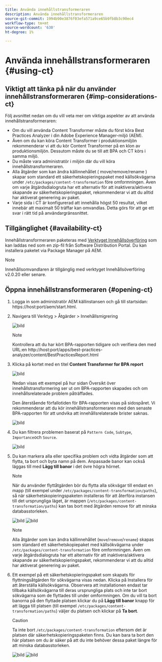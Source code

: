 ```yaml
---
title: Använda innehållstransformeraren
description: Använda innehållstransformeraren
source-git-commit: 1994b90e3876f03efa571a9ce65b9fb8b3c90ec4
workflow-type: tm+mt
source-wordcount: '630'
ht-degree: 1%

---
```


# Använda innehållstransformeraren {#using-ct}

## Viktigt att tänka på när du använder innehållstransformeraren {#imp-considerations-ct}

Följ avsnittet nedan om du vill veta mer om viktiga aspekter av att använda innehållstransformeraren:

* Om du vill använda Content Transformer måste du först köra Best Practices Analyzer i din Adobe Experience Manager-miljö (AEM).
* Även om du kan köra Content Transformer i produktionsmiljön rekommenderar vi att du kör Content Transformer på en klon av produktionsmiljön. Dessutom måste du se till att BPA och CT körs i samma miljö.
* Du måste vara administratör i miljön där du vill köra innehållstransformeraren.
* Alla åtgärder som kan ändra källinnehållet ( move/remove/rename ) skapar som standard ett säkerhetskopieringspaket med källsökvägarna under `/etc/packages/content-transformation` före omformningen. Även om varje åtgärdsdialogruta har ett alternativ för att inaktivera/aktivera skapande av säkerhetskopieringspaket, rekommenderar vi att du alltid har aktiverat generering av paket.
* Varje sida i CT är konfigurerad att innehålla högst 50 resultat, vilket innebär att maximalt 50 träffar kan omvandlas. Detta görs för att ge ett svar i rätt tid på användargränssnittet.

## Tillgänglighet {#availability-ct}

Innehållstransformeraren paketeras med [Verktyget Innehållsöverföring](/help/journey-migration/content-transfer-tool/using-content-transfer-tool/getting-started-content-transfer-tool.md) som kan laddas ned som en zip-fil från Software Distribution Portal. Du kan installera paketet via Package Manager på AEM.

>[!NOTE]
>Innehållsomvandlaren är tillgänglig med verktyget Innehållsöverföring v2.0.20 eller senare.

## Öppna innehållstransformeraren {#opening-ct}

1. Logga in som administratör AEM källinstansen och gå till startsidan: https://host:port/aem/start.html.
1. Navigera till Verktyg > Åtgärder > Innehållsmigrering

   ![bild](/help/journey-migration/content-transformer/assets/ct-1.png)

   >[!NOTE]
   > Kontrollera att du har kört BPA-rapporten tidigare och verifiera den med URL:en http://host:port/apps/best-practices-analyzer/content/BestPracticesReport.html

1. Klicka på kortet med en titel **Content Transformer for BPA report**

   ![bild](/help/journey-migration/content-transformer/assets/ct-2.png)

   Nedan visas ett exempel på hur sidan Översikt över innehållstransformering ser ut om BPA-rapporten skapades och om innehållsrelaterade problem påträffades.

   Den återstående förfallotiden för BPA-rapporten visas på sidospåret. Vi rekommenderar att du kör innehållstransformeraren med den senaste BPA-rapporten för att undvika att innehållsrelaterade brister saknas.

   ![bild](/help/journey-migration/content-transformer/assets/ct-3.png)

1. Du kan filtrera problemen baserat på `Pattern Code`, `Subtype`, `Importance`och `Source`.

   ![bild](/help/journey-migration/content-transformer/assets/ct-4.png)

1. Du kan markera alla eller specifika problem och vidta åtgärder som att flytta, ta bort och byta namn på dem. Anpassade banor kan också läggas till med **Lägg till banor** i det övre högra hörnet.

   >[!NOTE]
   > När du använder flyttåtgärden bör du flytta alla sökvägar till endast en mapp (till exempel under `/etc/packages/content-transformation/paths`), så när säkerhetskopieringspaketen installeras för att återföra instansen till det ursprungliga läget, är mappen (`/etc/packages/content-transformation/paths`) kan tas bort med åtgärden remove för att minska databasstorleken.

   ![bild](/help/journey-migration/content-transformer/assets/ct-5.png)
   ![bild](/help/journey-migration/content-transformer/assets/ct-6.png)

   >[!NOTE]
   > Alla åtgärder som kan ändra källinnehållet (`move`/`remove`/`rename`) skapas som standard ett säkerhetskopiepaket med källsökvägarna under `/etc/packages/content-transformation` före omformningen. Även om varje åtgärdsdialogruta har ett alternativ för att inaktivera/aktivera skapande av säkerhetskopieringspaket, rekommenderar vi att du alltid har aktiverat generering av paket.

1. Ett exempel på ett säkerhetskopieringspaket som skapats för flyttningsåtgärden för sökvägarna visas nedan. Klicka på Installera för att återställa källsökvägarna. Observera att installationen endast tar tillbaka källsökvägarna till deras ursprungliga plats och inte tar bort sökvägarna som de flyttades till under omformningen. Om du vill ta bort banorna på den flyttade platsen klickar du på **Lägg till banor** knapp för att lägga till platsen (till exempel `/etc/packages/content-transformation/paths`) väljer du platsen och klickar på **Ta bort**.

   >[!CAUTION]
   > Ta inte bort `/etc/packages/content-transformation` eftersom det är platsen där säkerhetskopieringspaketen finns. Du kan bara ta bort den här platsen om du är säker på att du inte behöver dessa paket längre för att minska databasstorleken.

   ![bild](/help/journey-migration/content-transformer/assets/ct-7.png)
   ![bild](/help/journey-migration/content-transformer/assets/ct-8.png)
